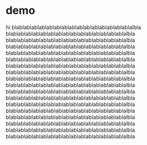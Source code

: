 # demo

hi  blablablablablablablablablablablablablablablablalbla blablablablablablablablablablablablablablablablalbla blablablablablablablablablablablablablablablablalbla blablablablablablablablablablablablablablablablalbla blablablablablablablablablablablablablablablablalbla blablablablablablablablablablablablablablablablalbla blablablablablablablablablablablablablablablablalbla blablablablablablablablablablablablablablablablalbla blablablablablablablablablablablablablablablablalbla blablablablablablablablablablablablablablablablalbla blablablablablablablablablablablablablablablablalbla blablablablablablablablablablablablablablablablalbla blablablablablablablablablablablablablablablablalbla blablablablablablablablablablablablablablablablalbla blablablablablablablablablablablablablablablablalbla blablablablablablablablablablablablablablablablalbla blablablablablablablablablablablablablablablablalbla blablablablablablablablablablablablablablablablalbla
